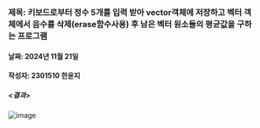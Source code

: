 ### 제목: 키보드로부터 정수 5개를 입력 받아 vector객체에 저장하고 벡터 객체에서 음수를 삭제(erase함수사용) 후 남은 벡터 원소들의 평균값을 구하는 프로그램
#### 날짜: 2024년 11월 21일
#### 작성자: 2301510 한윤지

##### <결과>
![image](https://github.com/user-attachments/assets/39b7803c-84c9-4b61-93a2-f7651343ab2b)
